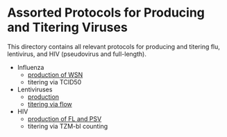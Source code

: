 # Assorted Protocols for Producing and Titering Viruses 

This directory contains all relevant protocols for producing and titering flu, lentivirus, and HIV (pseudovirus and full-length).

- Influenza
  - [production of WSN](produce_flu_WSN.md) 
  - titering via TCID50
- Lentiviruses
  - [production](produce_lentivirus.md)
  - [titering via flow](titer_lentivirus.md)
- HIV
  - [production of FL and PSV](produce_HIV.md)
  - titering via TZM-bl counting

